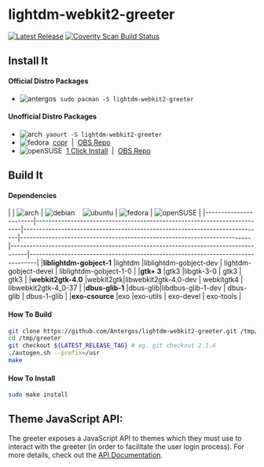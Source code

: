 # lightdm-webkit2-greeter
[![Latest Release](https://img.shields.io/github/release/Antergos/lightdm-webkit2-greeter.svg?style=flat-square)](https://github.com/Antergos/lightdm-webkit2-greeter/releases)     [![Coverity Scan Build Status](https://img.shields.io/coverity/scan/6871.svg?style=flat-square)](https://scan.coverity.com/projects/antergos-lightdm-webkit2-greeter)

## Install It

#### Official Distro Packages
* ![antergos](https://dl.dropboxusercontent.com/u/60521097/logo-square26x26.png)&nbsp; `sudo pacman -S lightdm-webkit2-greeter`

#### Unofficial Distro Packages
* ![arch](https://dl.dropboxusercontent.com/u/60521097/archlogo26x26.png)&nbsp; `yaourt -S lightdm-webkit2-greeter`
* ![fedora](https://dl.dropboxusercontent.com/u/60521097/fedora-logo.png)&nbsp; [copr](https://copr.fedorainfracloud.org/coprs/antergos/lightdm-webkit2-greeter/) &nbsp;|&nbsp; [OBS Repo](https://software.opensuse.org/download.html?project=home:antergos&package=lightdm-webkit2-greeter)
* ![openSUSE](https://dl.dropboxusercontent.com/u/60521097/Geeko-button-bling7.png)&nbsp; [1 Click Install](https://software.opensuse.org/ymp/home:antergos/openSUSE_Leap_42.1/lightdm-webkit2-greeter.ymp?base=openSUSE%3ALeap%3A42.1&query=lightdm-webkit2-greeter) &nbsp;|&nbsp; [OBS Repo](https://software.opensuse.org/download.html?project=home:antergos&package=lightdm-webkit2-greeter)

## Build It

#### Dependencies
|                   | ![arch](https://dl.dropboxusercontent.com/u/60521097/archlogo26x26.png) | ![debian](https://dl.dropboxusercontent.com/u/60521097/openlogo-nd-25.png) &nbsp;&nbsp; ![ubuntu](https://dl.dropboxusercontent.com/u/60521097/ubuntu_orange_hex.png) | ![fedora](https://dl.dropboxusercontent.com/u/60521097/fedora-logo.png) | ![openSUSE](https://dl.dropboxusercontent.com/u/60521097/Geeko-button-bling7.png) | 
|-----------------------|-------------------------------------------------------------------------|----------------------------------------------------------------------------|-------------------------------------------------------------------------|-----------------------------------------------------------------------------------|--------------------------------------------------------------------------------|
|**liblightdm-gobject-1** |lightdm  |liblightdm-gobject-dev | lightdm-gobject-devel | liblightdm-gobject-1-0 |
|**gtk+ 3**               |gtk3     |libgtk-3-0             | gtk3                  | gtk3                   |
|**webkit2gtk-4.0**       |webkit2gtk|libwebkit2gtk-4.0-dev  | webkitgtk4            | libwebkit2gtk-4_0-37            |
|**dbus-glib-1**         |dbus-glib|libdbus-glib-1-dev     | dbus-glib             | dbus-1-glib            |
|**exo-csource**          |exo      |exo-utils              | exo-devel             | exo-tools              |

#### How To Build
```sh
git clone https://github.com/Antergos/lightdm-webkit2-greeter.git /tmp/greeter
cd /tmp/greeter
git checkout ${LATEST_RELEASE_TAG} # eg. git checkout 2.1.4
./autogen.sh --prefix=/usr
make
```

#### How To Install
```sh
sudo make install
```

## Theme JavaScript API:
The greeter exposes a JavaScript API to themes which they must use to interact with the greeter (in order to facilitate the user login process). For more details, check out the [API Documentation](https://doclets.io/Antergos/lightdm-webkit2-greeter/stable). 
